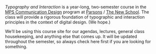 *Typography and Interaction* is a year-long, <nobr>two-semester</nobr> course in the [MPS Communication Design](https://mpscd.parsons.edu) program at [Parsons](https://www.newschool.edu/parsons/) / [The New School](https://www.newschool.edu). The class will provide a rigorous foundation of typographic and interaction principles in the context of digital design. (We hope.)

We’ll be using this course site for our agendas, lectures, general class housekeeping, and anything else that comes up. It will be updated throughout the semester, so always check here first if you are looking for something.
